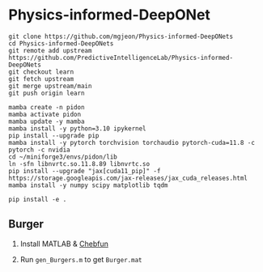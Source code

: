 # Physics-informed-DeepONet

```
git clone https://github.com/mgjeon/Physics-informed-DeepONets
cd Physics-informed-DeepONets
git remote add upstream https://github.com/PredictiveIntelligenceLab/Physics-informed-DeepONets
git checkout learn
git fetch upstream
git merge upstream/main
git push origin learn
```

```
mamba create -n pidon
mamba activate pidon
mamba update -y mamba
mamba install -y python=3.10 ipykernel
pip install --upgrade pip
mamba install -y pytorch torchvision torchaudio pytorch-cuda=11.8 -c pytorch -c nvidia
cd ~/miniforge3/envs/pidon/lib
ln -sfn libnvrtc.so.11.8.89 libnvrtc.so
pip install --upgrade "jax[cuda11_pip]" -f https://storage.googleapis.com/jax-releases/jax_cuda_releases.html
mamba install -y numpy scipy matplotlib tqdm

pip install -e .
```


## Burger

1. Install MATLAB & [Chebfun](https://www.chebfun.org/)

2. Run `gen_Burgers.m` to get `Burger.mat`